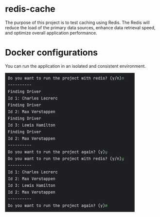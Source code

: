 # redis-cache
 
The purpose of this project is to test caching using Redis.
The Redis will reduce the load of the primary data sources, enhance data retrieval speed, 
and optimize overall application performance.

# Docker configurations

You can run the application in an isolated and consistent environment.

![img.png](img.png)